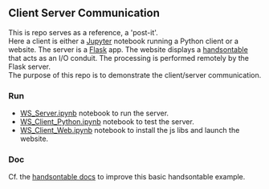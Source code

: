 ## Client Server Communication
This is repo serves as a reference, a 'post-it'.  
Here a client is either a [Jupyter](http://jupyter.org/) notebook running a Python client or a website. The server is a [Flask](http://flask.pocoo.org/) app. The website displays a [handsontable](https://handsontable.com/) that acts as an I/O conduit. The processing is performed remotely by the Flask server.  
The purpose of this repo is to demonstrate the client/server communication.

### Run
+ [WS_Server.ipynb](http://nbviewer.jupyter.org/github/oscar6echo/Client-Server-Com/blob/master/WS_Server.ipynb) notebook to run the server.  
+ [WS_Client_Python.ipynb](http://nbviewer.jupyter.org/github/oscar6echo/Client-Server-Com/blob/master/WS_Client_Python.ipynb) notebook to test the server.
+ [WS_Client_Web.ipynb](http://nbviewer.jupyter.org/github/oscar6echo/Client-Server-Com/blob/master/WS_Client_Web.ipynb) notebook to install the js libs and launch the website.

### Doc
Cf. the [handsontable docs](https://docs.handsontable.com/0.28.0/tutorial-introduction.html) to improve this basic handsontable example.